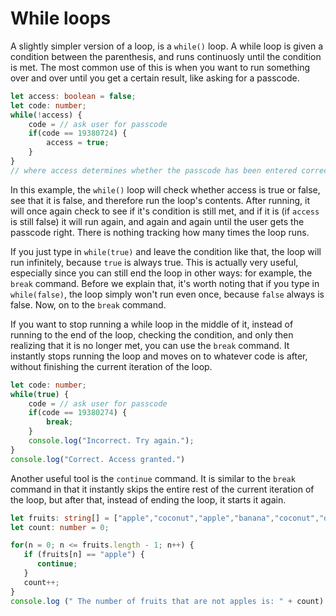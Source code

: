 # While loops
A slightly simpler version of a loop, is a `while()` loop. A while loop is given a condition between the parenthesis, and runs continuosly until the condition is met. The most common use of this is when you want to run something over and over until you get a certain result, like asking for a passcode.

```typescript
let access: boolean = false;
let code: number;
while(!access) {
    code = // ask user for passcode
    if(code == 19380724) {
        access = true;
    }
}
// where access determines whether the passcode has been entered correctly, and 19380724 is the correct passcode
```

In this example, the `while()` loop will check whether access is true or false, see that it is false, and therefore run the loop's contents. After running, it will once again check to see if it's condition is still met, and if it is (if `access` is still false) it will run again, and again and again until the user gets the passcode right. There is nothing tracking how many times the loop runs.

If you just type in `while(true)` and leave the condition like that, the loop will run infinitely, because `true` is always true. This is actually very useful, especially since you can still end the loop in other ways: for example, the `break` command. Before we explain that, it's worth noting that if you type in `while(false)`, the loop simply won't run even once, because `false` always is false. Now, on to the `break` command.

If you want to stop running a while loop in the middle of it, instead of running to the end of the loop, checking the condition, and only then realizing that it is no longer met, you can use the `break` command. It instantly stops running the loop and moves on to whatever code is after, without finishing the current iteration of the loop.

```typescript
let code: number;
while(true) {
    code = // ask user for passcode
    if(code == 19380274) {
        break;
    }
    console.log("Incorrect. Try again.");
}
console.log("Correct. Access granted.")
```

Another useful tool is the `continue` command. It is similar to the `break` command in that it instantly skips the entire rest of the current iteration of the loop, but after that, instead of ending the loop, it starts it again.

```typescript
let fruits: string[] = ["apple","coconut","apple","banana","coconut","dragonfruit"]
let count: number = 0;

for(n = 0; n <= fruits.length - 1; n++) {
   if (fruits[n] == "apple") {
      continue;
   }
   count++;
}
console.log (" The number of fruits that are not apples is: " + count)
```